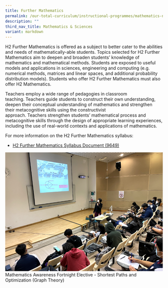 ```yaml
---
title: Further Mathematics
permalink: /our-total-curriculum/instructional-programmes/mathematics-n-sciences/further-mathematics/
description: ""
third_nav_title: Mathematics & Sciences
variant: markdown
---
```

H2 Further Mathematics is offered as a subject to better cater to the abilities and needs of mathematically-able students. Topics selected for H2 Further Mathematics aim to deepen and broaden students’ knowledge of mathematics and mathematical methods. Students are exposed to useful models and applications in sciences, engineering and computing (e.g. numerical methods, matrices and linear spaces, and additional probability distribution models). Students who offer H2 Further Mathematics must also offer H2 Mathematics.  

Teachers employ a wide range of pedagogies in classroom teaching. Teachers guide students to construct their own understanding, deepen their conceptual understanding of mathematics and strengthen their metacognitive skills using the constructivist approach. Teachers strengthen students’ mathematical process and metacognitive skills through the design of appropriate learning experiences, including the use of real-world contexts and applications of mathematics.

  
For more information on the H2 Further Mathematics syllabus:  

* [H2 Further Mathematics Syllabus Document (9649)](https://www.seab.gov.sg/docs/default-source/national-examinations/syllabus/alevel/2021syllabus/9649_y21_sy.pdf)

![](/images/TMJC-OurCurriculum_IP_FurtherMaths_01.jpeg)
Mathematics Awareness Fortnight Elective - Shortest Paths and Optimization (Graph Theory)